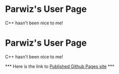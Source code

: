 # Parwiz's User Page
C++ hasn't been nice to me!


# Parwiz's User Page
C++ hasn't been nice to me!


*** Here is the link to [Published Github Pages site](https://parrwiz.github.io/profile/)  ***
